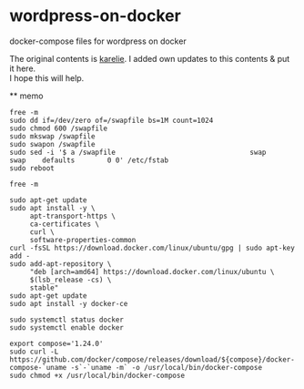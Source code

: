# wordpress-on-docker
docker-compose files for wordpress on docker

The original contents is [karelie](https://www.karelie.net/free-fast-wordpress-site/).
I added own updates to this contents & put it here.  
I hope this will help.


** memo
```
free -m
sudo dd if=/dev/zero of=/swapfile bs=1M count=1024
sudo chmod 600 /swapfile
sudo mkswap /swapfile
sudo swapon /swapfile
sudo sed -i '$ a /swapfile                                 swap                    swap    defaults        0 0' /etc/fstab
sudo reboot
```
```
free -m
```
```
sudo apt-get update
sudo apt install -y \
     apt-transport-https \
     ca-certificates \
     curl \
     software-properties-common
curl -fsSL https://download.docker.com/linux/ubuntu/gpg | sudo apt-key add -
sudo add-apt-repository \
     "deb [arch=amd64] https://download.docker.com/linux/ubuntu \
     $(lsb_release -cs) \
     stable"
sudo apt-get update
sudo apt install -y docker-ce

sudo systemctl status docker
sudo systemctl enable docker

```
```
export compose='1.24.0'
sudo curl -L https://github.com/docker/compose/releases/download/${compose}/docker-compose-`uname -s`-`uname -m` -o /usr/local/bin/docker-compose
sudo chmod +x /usr/local/bin/docker-compose
```


